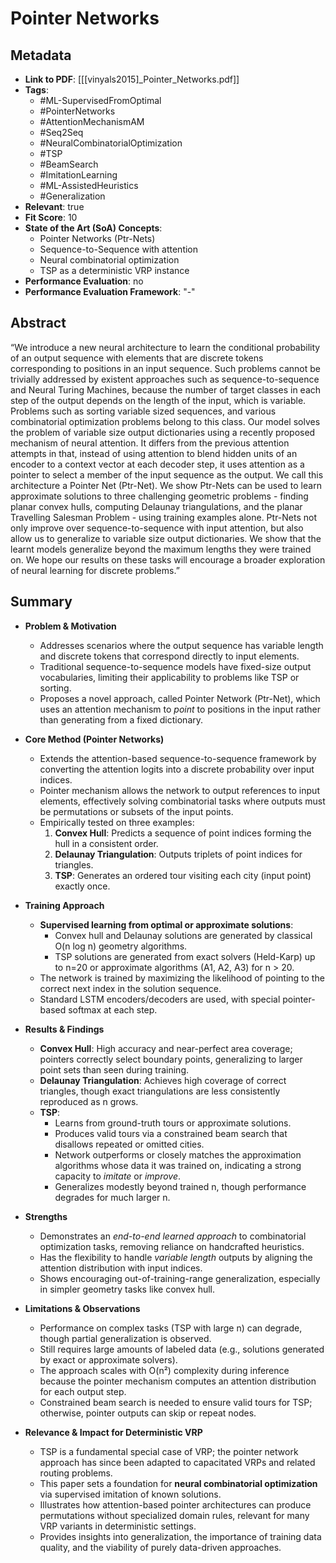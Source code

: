 # Pointer Networks

## Metadata
- **Link to PDF**: [[[vinyals2015]_Pointer_Networks.pdf]]
- **Tags**:
  - #ML-SupervisedFromOptimal
  - #PointerNetworks
  - #AttentionMechanismAM
  - #Seq2Seq
  - #NeuralCombinatorialOptimization
  - #TSP
  - #BeamSearch
  - #ImitationLearning
  - #ML-AssistedHeuristics
  - #Generalization
- **Relevant**: true  
- **Fit Score**: 10  
- **State of the Art (SoA) Concepts**:
  - Pointer Networks (Ptr-Nets)
  - Sequence-to-Sequence with attention
  - Neural combinatorial optimization
  - TSP as a deterministic VRP instance
- **Performance Evaluation**: no  
- **Performance Evaluation Framework**: "-"  

## Abstract
“We introduce a new neural architecture to learn the conditional probability of an output sequence with elements that are discrete tokens corresponding to positions in an input sequence. Such problems cannot be trivially addressed by existent approaches such as sequence-to-sequence and Neural Turing Machines, because the number of target classes in each step of the output depends on the length of the input, which is variable. Problems such as sorting variable sized sequences, and various combinatorial optimization problems belong to this class. Our model solves the problem of variable size output dictionaries using a recently proposed mechanism of neural attention. It differs from the previous attention attempts in that, instead of using attention to blend hidden units of an encoder to a context vector at each decoder step, it uses attention as a pointer to select a member of the input sequence as the output. We call this architecture a Pointer Net (Ptr-Net). We show Ptr-Nets can be used to learn approximate solutions to three challenging geometric problems - finding planar convex hulls, computing Delaunay triangulations, and the planar Travelling Salesman Problem - using training examples alone. Ptr-Nets not only improve over sequence-to-sequence with input attention, but also allow us to generalize to variable size output dictionaries. We show that the learnt models generalize beyond the maximum lengths they were trained on. We hope our results on these tasks will encourage a broader exploration of neural learning for discrete problems.”

## Summary
- **Problem & Motivation**  
  - Addresses scenarios where the output sequence has variable length and discrete tokens that correspond directly to input elements.  
  - Traditional sequence-to-sequence models have fixed-size output vocabularies, limiting their applicability to problems like TSP or sorting.  
  - Proposes a novel approach, called Pointer Network (Ptr-Net), which uses an attention mechanism to *point* to positions in the input rather than generating from a fixed dictionary.

- **Core Method (Pointer Networks)**  
  - Extends the attention-based sequence-to-sequence framework by converting the attention logits into a discrete probability over input indices.  
  - Pointer mechanism allows the network to output references to input elements, effectively solving combinatorial tasks where outputs must be permutations or subsets of the input points.  
  - Empirically tested on three examples:  
    1. **Convex Hull**: Predicts a sequence of point indices forming the hull in a consistent order.  
    2. **Delaunay Triangulation**: Outputs triplets of point indices for triangles.  
    3. **TSP**: Generates an ordered tour visiting each city (input point) exactly once.

- **Training Approach**  
  - **Supervised learning from optimal or approximate solutions**:
    - Convex hull and Delaunay solutions are generated by classical O(n log n) geometry algorithms.  
    - TSP solutions are generated from exact solvers (Held-Karp) up to n=20 or approximate algorithms (A1, A2, A3) for n > 20.  
  - The network is trained by maximizing the likelihood of pointing to the correct next index in the solution sequence.  
  - Standard LSTM encoders/decoders are used, with special pointer-based softmax at each step.

- **Results & Findings**  
  - **Convex Hull**: High accuracy and near-perfect area coverage; pointers correctly select boundary points, generalizing to larger point sets than seen during training.  
  - **Delaunay Triangulation**: Achieves high coverage of correct triangles, though exact triangulations are less consistently reproduced as n grows.  
  - **TSP**:  
    - Learns from ground-truth tours or approximate solutions.  
    - Produces valid tours via a constrained beam search that disallows repeated or omitted cities.  
    - Network outperforms or closely matches the approximation algorithms whose data it was trained on, indicating a strong capacity to *imitate* or *improve*.  
    - Generalizes modestly beyond trained n, though performance degrades for much larger n.

- **Strengths**  
  - Demonstrates an *end-to-end learned approach* to combinatorial optimization tasks, removing reliance on handcrafted heuristics.  
  - Has the flexibility to handle *variable length* outputs by aligning the attention distribution with input indices.  
  - Shows encouraging out-of-training-range generalization, especially in simpler geometry tasks like convex hull.

- **Limitations & Observations**  
  - Performance on complex tasks (TSP with large n) can degrade, though partial generalization is observed.  
  - Still requires large amounts of labeled data (e.g., solutions generated by exact or approximate solvers).  
  - The approach scales with O(n²) complexity during inference because the pointer mechanism computes an attention distribution for each output step.  
  - Constrained beam search is needed to ensure valid tours for TSP; otherwise, pointer outputs can skip or repeat nodes.

- **Relevance & Impact for Deterministic VRP**  
  - TSP is a fundamental special case of VRP; the pointer network approach has since been adapted to capacitated VRPs and related routing problems.  
  - This paper sets a foundation for **neural combinatorial optimization** via supervised imitation of known solutions.  
  - Illustrates how attention-based pointer architectures can produce permutations without specialized domain rules, relevant for many VRP variants in deterministic settings.  
  - Provides insights into generalization, the importance of training data quality, and the viability of purely data-driven approaches.